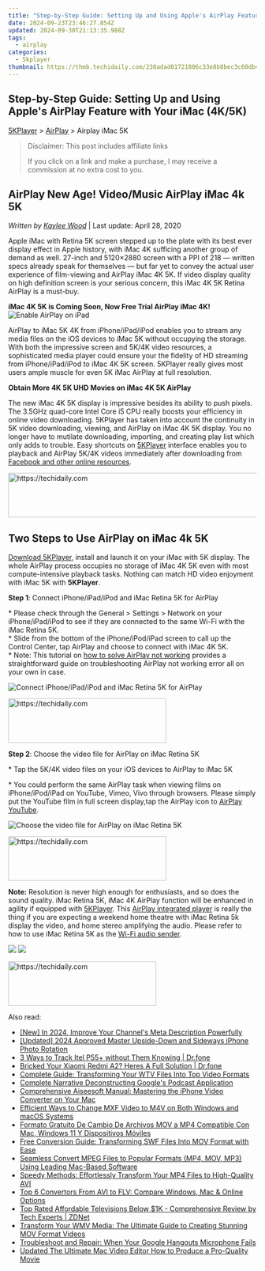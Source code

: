 ```yaml
---
title: "Step-by-Step Guide: Setting Up and Using Apple's AirPlay Feature with Your iMac (4K/5K)"
date: 2024-09-23T23:46:27.854Z
updated: 2024-09-30T21:13:35.988Z
tags:
  - airplay
categories:
  - 5kplayer
thumbnail: https://thmb.techidaily.com/230adad01721806c33e8b8bec3c60db44af37ad2338e40c998d0c7dc6ff96d9a.jpg
---
```


## Step-by-Step Guide: Setting Up and Using Apple's AirPlay Feature with Your iMac (4K/5K)

[5KPlayer](https://tools.techidaily.com/5kplayer/products/) \> [AirPlay](https://tools.techidaily.com/5kplayer/airplay/) \> Airplay iMac 5K

>  Disclaimer: This post includes affiliate links
>
>  If you click on a link and make a purchase, I may receive a commission at no extra cost to you.
>

## AirPlay New Age! Video/Music AirPlay iMac 4k 5K

 _Written by [Kaylee Wood](https://www.quora.com/profile/Amanda-Hu-21)_ | Last update: April 28, 2020

Apple iMac with Retina 5K screen stepped up to the plate with its best ever display effect in Apple history, with iMac 4K sufficing another group of demand as well. 27-inch and 5120×2880 screen with a PPI of 218 — written specs already speak for themselves — but far yet to convey the actual user experience of film-viewing and AirPlay iMac 4K 5K. If video display quality on high definition screen is your serious concern, this iMac 4K 5K Retina AirPlay is a must-buy.

**iMac 4K 5K is Coming Soon, Now Free Trial AirPlay iMac 4K!** ![Enable AirPlay on iPad](https://www.5kplayer.com/airplay/img/airplay-mirroring-record.png) 

AirPlay to iMac 5K 4K from iPhone/iPad/iPod enables you to stream any media files on the iOS devices to iMac 5K without occupying the storage. With both the impressive screen and 5K/4K video resources, a sophisticated media player could ensure your the fidelity of HD streaming from iPhone/iPad/iPod to iMac 4K 5K screen. 5KPlayer really gives most users ample muscle for even 5K iMac AirPlay at full resolution.

**Obtain More 4K 5K UHD Movies on iMac 4K 5K AirPlay**

The new iMac 4K 5K display is impressive besides its ability to push pixels. The 3.5GHz quad-core Intel Core i5 CPU really boosts your efficiency in online video downloading. 5KPlayer has taken into account the continuity in 5K video downloading, viewing, and AirPlay on iMac 4K 5K display. You no longer have to mutilate downloading, importing, and creating play list which only adds to trouble. Easy shortcuts on [5KPlayer](https://tools.techidaily.com/5kplayer/products/) interface enables you to playback and AirPlay 5K/4K videos immediately after downloading from [Facebook and other online resources](https://tools.techidaily.com/5kplayer/youtube-download/).

<!-- affiliate ads begin -->
<a href="https://unicoeye.pxf.io/c/5597632/2134230/18498" target="_top" id="2134230">
  <img src="//a.impactradius-go.com/display-ad/18498-2134230" border="0" alt="https://techidaily.com" width="728" height="90"/>
</a>
<img height="0" width="0" src="https://unicoeye.pxf.io/i/5597632/2134230/18498" style="position:absolute;visibility:hidden;" border="0" />
<!-- affiliate ads end -->

## Two Steps to Use AirPlay on iMac 4k 5K

[Download 5KPlayer](https://tools.techidaily.com/5kplayer/products/), install and launch it on your iMac with 5K display. The whole AirPlay process occupies no storage of iMac 4K 5K even with most compute-intensive playback tasks. Nothing can match HD video enjoyment with iMac 5K with **5KPlayer**.

**Step 1**: Connect iPhone/iPad/iPod and iMac Retina 5K for AirPlay

\* Please check through the General > Settings > Network on your iPhone/iPad/iPod to see if they are connected to the same Wi-Fi with the iMac Retina 5K.  
\* Slide from the bottom of the iPhone/iPod/iPad screen to call up the Control Center, tap AirPlay and choose to connect with iMac 4K 5K.  
\* Note: This tutorial on [how to solve AirPlay not working](https://tools.techidaily.com/5kplayer/airplay/) provides a straightforward guide on troubleshooting AirPlay not working error all on your own in case.

![Connect iPhone/iPad/iPod and iMac Retina 5K for AirPlay](https://www.5kplayer.com/airplay/img/5kplayer-freeaacplayer-yxt-030603.jpg) 

<!-- affiliate ads begin -->
<a href="https://aligracehair.sjv.io/c/5597632/2135415/19272" target="_top" id="2135415">
  <img src="//a.impactradius-go.com/display-ad/19272-2135415" border="0" alt="https://techidaily.com" width="320" height="90"/>
</a>
<img height="0" width="0" src="https://aligracehair.sjv.io/i/5597632/2135415/19272" style="position:absolute;visibility:hidden;" border="0" />
<!-- affiliate ads end -->

**Step 2**: Choose the video file for AirPlay on iMac Retina 5K

\* Tap the 5K/4K video files on your iOS devices to AirPlay to iMac 5K

\* You could perform the same AirPlay task when viewing films on iPhone/iPod/iPad on YouTube, Vimeo, Vivo through browsers. Please simply put the YouTube film in full screen display,tap the AirPlay icon to [AirPlay YouTube](https://tools.techidaily.com/5kplayer/airplay/). 

![Choose the video file for AirPlay on iMac Retina 5K](https://www.5kplayer.com/airplay/img/airplay-iphone-ipad.jpg) 

<!-- affiliate ads begin -->
<a href="https://bluettius.sjv.io/c/5597632/2139109/17108" target="_top" id="2139109">
  <img src="//a.impactradius-go.com/display-ad/17108-2139109" border="0" alt="https://techidaily.com" width="320" height="90"/>
</a>
<img height="0" width="0" src="https://bluettius.sjv.io/i/5597632/2139109/17108" style="position:absolute;visibility:hidden;" border="0" />
<!-- affiliate ads end -->

**Note:** Resolution is never high enough for enthusiasts, and so does the sound quality. iMac Retina 5K, iMac 4K AirPlay function will be enhanced in agility if equipped with [5KPlayer](https://tools.techidaily.com/5kplayer/products/). This [AirPlay integrated player](https://tools.techidaily.com/5kplayer/airplay/) is really the thing if you are expecting a weekend home theatre with iMac Retina 5k display the video, and home stereo amplifying the audio. Please refer to how to use iMac Retina 5K as the [Wi-Fi audio sender](https://tools.techidaily.com/5kplayer/airplay/).

[![](https://www.5kplayer.com/airplay/../button/freedownbackmac.png)](https://tools.techidaily.com/5kplayer/products/) [![](https://www.5kplayer.com/airplay/../button/freedownwhitewin.png)](https://tools.techidaily.com/5kplayer/products/)

<!-- affiliate ads begin -->
<a href="https://aligracehair.sjv.io/c/5597632/1896527/19272" target="_top" id="1896527">
  <img src="//a.impactradius-go.com/display-ad/19272-1896527" border="0" alt="https://techidaily.com" width="300" height="90"/>
</a>
<img height="0" width="0" src="https://aligracehair.sjv.io/i/5597632/1896527/19272" style="position:absolute;visibility:hidden;" border="0" />
<!-- affiliate ads end -->

<ins class="adsbygoogle"
     style="display:block"
     data-ad-format="autorelaxed"
     data-ad-client="ca-pub-7571918770474297"
     data-ad-slot="1223367746"></ins>

<ins class="adsbygoogle"
     style="display:block"
     data-ad-client="ca-pub-7571918770474297"
     data-ad-slot="8358498916"
     data-ad-format="auto"
     data-full-width-responsive="true"></ins>

<span class="atpl-alsoreadstyle">Also read:</span>
<div><ul>
<li><a href="https://youtube-webster.techidaily.com/n-2024-improve-your-channels-meta-description-powerfully/"><u>[New] In 2024, Improve Your Channel's Meta Description Powerfully</u></a></li>
<li><a href="https://fox-http.techidaily.com/updated-2024-approved-master-upside-down-and-sideways-iphone-photo-rotation/"><u>[Updated] 2024 Approved Master Upside-Down and Sideways iPhone Photo Rotation</u></a></li>
<li><a href="https://android-location-track.techidaily.com/3-ways-to-track-itel-p55plus-without-them-knowing-drfone-by-drfone-virtual-android/"><u>3 Ways to Track Itel P55+ without Them Knowing | Dr.fone</u></a></li>
<li><a href="https://howto.techidaily.com/bricked-your-xiaomi-redmi-a2-heres-a-full-solution-drfone-by-drfone-fix-android-problems-fix-android-problems/"><u>Bricked Your Xiaomi Redmi A2? Heres A Full Solution | Dr.fone</u></a></li>
<li><a href="https://media-tips.techidaily.com/complete-guide-transforming-your-wtv-files-into-top-video-formats/"><u>Complete Guide: Transforming Your WTV Files Into Top Video Formats</u></a></li>
<li><a href="https://fox-helps.techidaily.com/complete-narrative-deconstructing-googles-podcast-application/"><u>Complete Narrative Deconstructing Google's Podcast Application</u></a></li>
<li><a href="https://media-tips.techidaily.com/comprehensive-aiseesoft-manual-mastering-the-iphone-video-converter-on-your-mac/"><u>Comprehensive Aiseesoft Manual: Mastering the iPhone Video Converter on Your Mac</u></a></li>
<li><a href="https://media-tips.techidaily.com/efficient-ways-to-change-mxf-video-to-m4v-on-both-windows-and-macos-systems/"><u>Efficient Ways to Change MXF Video to M4V on Both Windows and macOS Systems</u></a></li>
<li><a href="https://vp-tips.techidaily.com/formato-gratuito-de-cambio-de-archivos-mov-a-mp4-compatible-con-mac-windows-11-y-dispositivos-moviles/"><u>Formato Gratuito De Cambio De Archivos MOV a MP4 Compatible Con Mac, Windows 11 Y Dispositivos Móviles</u></a></li>
<li><a href="https://media-tips.techidaily.com/free-conversion-guide-transforming-swf-files-into-mov-format-with-ease/"><u>Free Conversion Guide: Transforming SWF Files Into MOV Format with Ease</u></a></li>
<li><a href="https://media-tips.techidaily.com/seamless-convert-mpeg-files-to-popular-formats-mp4-mov-mp3-using-leading-mac-based-software/"><u>Seamless Convert MPEG Files to Popular Formats (MP4, MOV, MP3) Using Leading Mac-Based Software</u></a></li>
<li><a href="https://media-tips.techidaily.com/speedy-methods-effortlessly-transform-your-mp4-files-to-high-quality-avi/"><u>Speedy Methods: Effortlessly Transform Your MP4 Files to High-Quality AVI</u></a></li>
<li><a href="https://media-tips.techidaily.com/top-6-convertors-from-avi-to-flv-compare-windows-mac-and-online-options/"><u>Top 6 Convertors From AVI to FLV: Compare Windows, Mac & Online Options</u></a></li>
<li><a href="https://games-able.techidaily.com/top-rated-affordable-televisions-below-1k-comprehensive-review-by-tech-experts-zdnet/"><u>Top Rated Affordable Televisions Below $1K - Comprehensive Review by Tech Experts | ZDNet</u></a></li>
<li><a href="https://media-tips.techidaily.com/transform-your-wmv-media-the-ultimate-guide-to-creating-stunning-mov-format-videos/"><u>Transform Your WMV Media: The Ultimate Guide to Creating Stunning MOV Format Videos</u></a></li>
<li><a href="https://sound-issues.techidaily.com/troubleshoot-and-repair-when-your-google-hangouts-microphone-fails/"><u>Troubleshoot and Repair: When Your Google Hangouts Microphone Fails</u></a></li>
<li><a href="https://video-content-creator.techidaily.com/updated-the-ultimate-mac-video-editor-how-to-produce-a-pro-quality-movie/"><u>Updated The Ultimate Mac Video Editor How to Produce a Pro-Quality Movie</u></a></li>
</ul></div>

